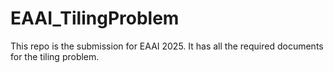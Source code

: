 # EAAI_TilingProblem
This repo is the submission for EAAI 2025. It has all the required documents for the tiling problem. 
